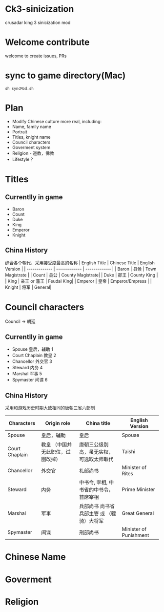 # Ck3-sinicization
crusadar king 3 sinicization mod

# Welcome contribute
welcome to create issues, PRs

# sync to game directory(Mac)
```
sh syncMod.sh
```

# Plan
 - Modify Chinese culture more real, including:
  -  Name, family name
  -  Portrait
  -  Titles, knight name
  -  Council characters
  -  Goverment system
  -  Religion - 道教，佛教
  -  Lifestyle？


# Titles
## Currentlly in game
- Baron
- Count
- Duke
- King
- Emperor
- Knight

## China History
综合各个朝代，采用接受度最高的名称
| English Title  |  Chinese Title | English Version |
| ------------- | ------------- | ------------- |
| Baron | 县候 | Town Magistrate |
| Count | 县公 | County Magistrate|
| Duke | 郡王 | County King |
| King | 亲王 or 藩王 | Feudal King|
| Emperor | 皇帝 | Emperor/Empress |
| Knight | 将军 | General|

# Council characters
Council -> 朝廷
## Currentlly in game
- Spouse 皇后，辅助 1
- Court Chaplain 教皇 2
- Chancellor 外交官 3
- Steward 内务 4
- Marshal 军事 5
- Spymaster 间谍 6

## China History
采用和游戏历史时期大致相同的唐朝三省六部制

| Characters  |  Origin role | China title |  English Version |
| ------------- | ------------- | ------------- | ------------- |
| Spouse | 皇后，辅助 | 皇后 | Spouse |
| Court Chaplain | 教皇 （中国并无此职位，试图改掉）| 唐朝三公级别高，虽无实权，可选取太师取代 | Taishi |
| Chancellor | 外交官 | 礼部尚书   | Minister of Rites |
| Steward | 内务 |中书令, 宰相, 中书省的中书令，首席宰相 | Prime Minister |
| Marshal | 军事 | 兵部尚书  尚书省兵部主管 或 （骠骑）大将军 | Great General|
| Spymaster | 间谍 | 刑部尚书 | Minister of Punishment |

# Chinese Name

# Goverment

# Religion
